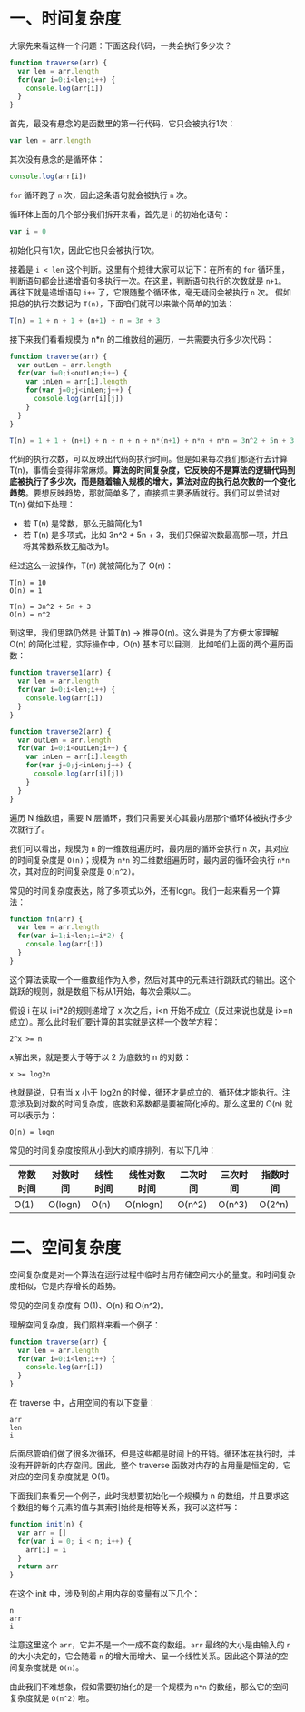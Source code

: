 # 一、时间复杂度

大家先来看这样一个问题：下面这段代码，一共会执行多少次？

```js
function traverse(arr) {
  var len = arr.length
  for(var i=0;i<len;i++) {
    console.log(arr[i])
  }
}
```

首先，最没有悬念的是函数里的第一行代码，它只会被执行1次：

```js
var len = arr.length
```

其次没有悬念的是循环体：

```js
console.log(arr[i])
```

`for` 循环跑了 `n` 次，因此这条语句就会被执行 `n` 次。

循环体上面的几个部分我们拆开来看，首先是 i 的初始化语句：

```js
var i = 0
```

初始化只有1次，因此它也只会被执行1次。

接着是 `i < len` 这个判断。这里有个规律大家可以记下：在所有的 `for` 循环里，判断语句都会比递增语句多执行一次。在这里，判断语句执行的次数就是 `n+1`。
再往下就是递增语句 `i++` 了，它跟随整个循环体，毫无疑问会被执行 `n` 次。
假如把总的执行次数记为 `T(n)`，下面咱们就可以来做个简单的加法：

```js
T(n) = 1 + n + 1 + (n+1) + n = 3n + 3
```

接下来我们看看规模为 n*n 的二维数组的遍历，一共需要执行多少次代码：

```js
function traverse(arr) {
  var outLen = arr.length
  for(var i=0;i<outLen;i++) {
    var inLen = arr[i].length
    for(var j=0;j<inLen;j++) { 
      console.log(arr[i][j])
    }
  }
}
```

```js
T(n) = 1 + 1 + (n+1) + n + n + n + n*(n+1) + n*n + n*n = 3n^2 + 5n + 3
```

代码的执行次数，可以反映出代码的执行时间。但是如果每次我们都逐行去计算 T(n)，事情会变得非常麻烦。**算法的时间复杂度，它反映的不是算法的逻辑代码到底被执行了多少次，而是随着输入规模的增大，算法对应的执行总次数的一个变化趋势**。要想反映趋势，那就简单多了，直接抓主要矛盾就行。我们可以尝试对 T(n) 做如下处理：

* 若 T(n) 是常数，那么无脑简化为1
* 若 T(n) 是多项式，比如 3n^2 + 5n + 3，我们只保留次数最高那一项，并且将其常数系数无脑改为1。

经过这么一波操作，T(n) 就被简化为了 O(n)：

```
T(n) = 10  
O(n) = 1

T(n) = 3n^2 + 5n + 3
O(n) = n^2
```

到这里，我们思路仍然是 计算T(n) -> 推导O(n)。这么讲是为了方便大家理解 O(n) 的简化过程，实际操作中，O(n) 基本可以目测，比如咱们上面的两个遍历函数：

```js
function traverse1(arr) {
  var len = arr.length
  for(var i=0;i<len;i++) {
    console.log(arr[i])
  }
}

function traverse2(arr) {
  var outLen = arr.length
  for(var i=0;i<outLen;i++) {
    var inLen = arr[i].length
    for(var j=0;j<inLen;j++) { 
      console.log(arr[i][j])
    }
  }
}
```

遍历 N 维数组，需要 N 层循环，我们只需要关心其最内层那个循环体被执行多少次就行了。

我们可以看出，规模为 `n` 的一维数组遍历时，最内层的循环会执行 `n` 次，其对应的时间复杂度是 `O(n)`；规模为 `n*n` 的二维数组遍历时，最内层的循环会执行 `n*n` 次，其对应的时间复杂度是 `O(n^2)`。

常见的时间复杂度表达，除了多项式以外，还有logn。我们一起来看另一个算法：

```js
function fn(arr) {
  var len = arr.length  
  for(var i=1;i<len;i=i*2) {
    console.log(arr[i])
  }
}
```

这个算法读取一个一维数组作为入参，然后对其中的元素进行跳跃式的输出。这个跳跃的规则，就是数组下标从1开始，每次会乘以二。

假设 i 在以 i=i*2的规则递增了 x 次之后，i<n 开始不成立（反过来说也就是 i>=n 成立）。那么此时我们要计算的其实就是这样一个数学方程：

```
2^x >= n
```

x解出来，就是要大于等于以 2 为底数的 n 的对数：

```
x >= log2n
```

也就是说，只有当 x 小于 log2n 的时候，循环才是成立的、循环体才能执行。注意涉及到对数的时间复杂度，底数和系数都是要被简化掉的。那么这里的 O(n) 就可以表示为：

```
O(n) = logn
```

常见的时间复杂度按照从小到大的顺序排列，有以下几种：

常数时间 | 对数时间 | 线性时间 | 线性对数时间 | 二次时间 | 三次时间 | 指数时间
 -- | -- | -- | -- | -- | -- | -- 
 O(1) | O(logn) | O(n) | O(nlogn) | O(n^2) | O(n^3) | O(2^n)


# 二、空间复杂度

空间复杂度是对一个算法在运行过程中临时占用存储空间大小的量度。和时间复杂度相似，它是内存增长的趋势。

常见的空间复杂度有 O(1)、O(n) 和 O(n^2)。

理解空间复杂度，我们照样来看一个例子：

```js
function traverse(arr) {
  var len = arr.length
  for(var i=0;i<len;i++) {
    console.log(arr[i])
  }
}
```

在 traverse 中，占用空间的有以下变量：

```
arr
len
i
```

后面尽管咱们做了很多次循环，但是这些都是时间上的开销。循环体在执行时，并没有开辟新的内存空间。因此，整个 traverse 函数对内存的占用量是恒定的，它对应的空间复杂度就是 O(1)。

下面我们来看另一个例子，此时我想要初始化一个规模为 n 的数组，并且要求这个数组的每个元素的值与其索引始终是相等关系，我可以这样写：

```js
function init(n) {
  var arr = []
  for(var i = 0; i < n; i++) {
    arr[i] = i
  }
  return arr
}
```

在这个 init 中，涉及到的占用内存的变量有以下几个：

```
n
arr
i
```

注意这里这个 `arr`，它并不是一个一成不变的数组。`arr` 最终的大小是由输入的 `n` 的大小决定的，它会随着 `n` 的增大而增大、呈一个线性关系。因此这个算法的空间复杂度就是 `O(n)`。

由此我们不难想象，假如需要初始化的是一个规模为 `n*n` 的数组，那么它的空间复杂度就是 `O(n^2)` 啦。
